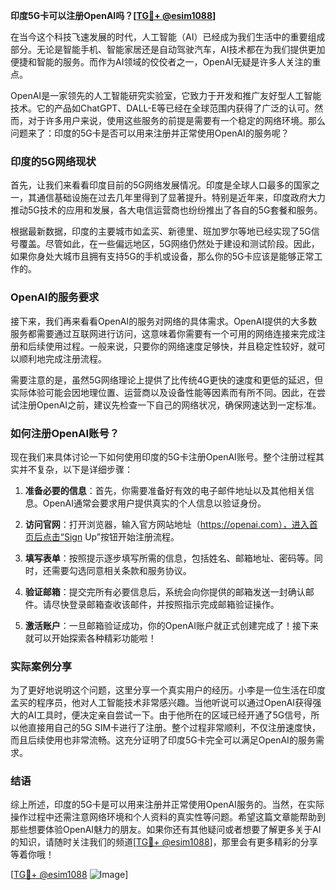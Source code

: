 **印度5G卡可以注册OpenAI吗？[[TG💪+ @esim1088](https://t.me/s/esim1088)]**

在当今这个科技飞速发展的时代，人工智能（AI）已经成为我们生活中的重要组成部分。无论是智能手机、智能家居还是自动驾驶汽车，AI技术都在为我们提供更加便捷和智能的服务。而作为AI领域的佼佼者之一，OpenAI无疑是许多人关注的重点。

OpenAI是一家领先的人工智能研究实验室，它致力于开发和推广友好型人工智能技术。它的产品如ChatGPT、DALL-E等已经在全球范围内获得了广泛的认可。然而，对于许多用户来说，使用这些服务的前提是需要有一个稳定的网络环境。那么问题来了：印度的5G卡是否可以用来注册并正常使用OpenAI的服务呢？

### 印度的5G网络现状

首先，让我们来看看印度目前的5G网络发展情况。印度是全球人口最多的国家之一，其通信基础设施在过去几年里得到了显著提升。特别是近年来，印度政府大力推动5G技术的应用和发展，各大电信运营商也纷纷推出了各自的5G套餐和服务。

根据最新数据，印度的主要城市如孟买、新德里、班加罗尔等地已经实现了5G信号覆盖。尽管如此，在一些偏远地区，5G网络仍然处于建设和测试阶段。因此，如果你身处大城市且拥有支持5G的手机或设备，那么你的5G卡应该是能够正常工作的。

### OpenAI的服务要求

接下来，我们再来看看OpenAI的服务对网络的具体需求。OpenAI提供的大多数服务都需要通过互联网进行访问，这意味着你需要有一个可用的网络连接来完成注册和后续使用过程。一般来说，只要你的网络速度足够快，并且稳定性较好，就可以顺利地完成注册流程。

需要注意的是，虽然5G网络理论上提供了比传统4G更快的速度和更低的延迟，但实际体验可能会因地理位置、运营商以及设备性能等因素而有所不同。因此，在尝试注册OpenAI之前，建议先检查一下自己的网络状况，确保网速达到一定标准。

### 如何注册OpenAI账号？

现在我们来具体讨论一下如何使用印度的5G卡注册OpenAI账号。整个注册过程其实并不复杂，以下是详细步骤：

1. **准备必要的信息**：首先，你需要准备好有效的电子邮件地址以及其他相关信息。OpenAI通常会要求用户提供真实的个人信息以验证身份。
   
2. **访问官网**：打开浏览器，输入官方网站地址（https://openai.com），进入首页后点击“Sign Up”按钮开始注册流程。

3. **填写表单**：按照提示逐步填写所需的信息，包括姓名、邮箱地址、密码等。同时，还需要勾选同意相关条款和服务协议。

4. **验证邮箱**：提交完所有必要信息后，系统会向你提供的邮箱发送一封确认邮件。请尽快登录邮箱查收该邮件，并按照指示完成邮箱验证操作。

5. **激活账户**：一旦邮箱验证成功，你的OpenAI账户就正式创建完成了！接下来就可以开始探索各种精彩功能啦！

### 实际案例分享

为了更好地说明这个问题，这里分享一个真实用户的经历。小李是一位生活在印度孟买的程序员，他对人工智能技术非常感兴趣。当他听说可以通过OpenAI获得强大的AI工具时，便决定亲自尝试一下。由于他所在的区域已经开通了5G信号，所以他直接用自己的5G SIM卡进行了注册。整个过程非常顺利，不仅注册速度快，而且后续使用也非常流畅。这充分证明了印度5G卡完全可以满足OpenAI的服务需求。

### 结语

综上所述，印度的5G卡是可以用来注册并正常使用OpenAI服务的。当然，在实际操作过程中还需注意网络环境和个人资料的真实性等问题。希望这篇文章能帮助到那些想要体验OpenAI魅力的朋友。如果你还有其他疑问或者想要了解更多关于AI的知识，请随时关注我们的频道[[TG💪+ @esim1088](https://t.me/s/esim1088)]，那里会有更多精彩的分享等着你哦！

[[TG💪+ @esim1088](https://t.me/s/esim1088) ![Image](https://i.postimg.cc/4NQfJmqS/Snipaste-2025-05-13-00-14-12.png)]